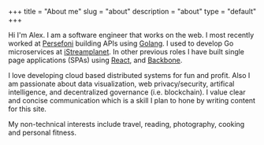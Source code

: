 +++
title = "About me"
slug = "about"
description = "about"
type = "default"
+++

Hi I'm Alex. I am a software engineer that works on the web. I most recently worked at [Persefoni](https://persefoni.com/) building APIs using [Golang](https://golang.org/). I used to develop Go microservices at [iStreamplanet](https://istreamplanet.com/). In other previous roles I have built single page applications (SPAs) using [React](https://reactjs.org/), and [Backbone](https://backbonejs.org/).

I love developing cloud based distributed systems for fun and profit. Also I am passionate about data visualization, web privacy/security, artifical intelligence, and decentralized governance (i.e. blockchain). I value clear and concise communication which is a skill I plan to hone by writing content for this site.

My non-technical interests include travel, reading, photography, cooking and personal fitness.
